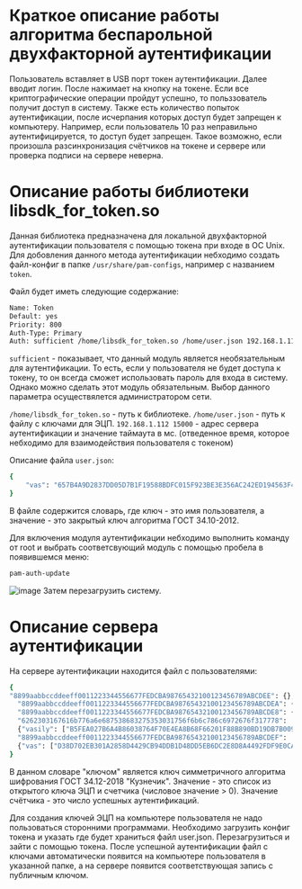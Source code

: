 # Краткое описание работы алгоритма беспарольной двухфакторной аутентификации 
Пользователь вставляет в USB порт токен аутентификации. Далее вводит логин. После нажимает на кнопку на токене. Если все криптографические операции пройдут успешно, то польззователь получит доступ в систему. Также есть количество попыток аутентификации, после исчерпания которых доступ будет запрещен к компьютеру. Например, если пользователь 10 раз неправильно аутентифицируется, то доступ будет запрещен. Такое возможно, если произошла разсинхронизация счётчиков на токене и сервере или проверка подписи на сервере неверна.  

# Описание работы библиотеки libsdk_for_token.so 
Данная библиотека предназначена для локальной двухфакторной аутентификации пользователя с помощью токена при входе в ОС Unix.
Для добовления данного метода аутентификации небходимо создать файл-конфиг в папке `/usr/share/pam-configs`, например с названием `token`.


Файл будет иметь следующие содержание:
```sh
Name: Token
Default: yes
Priority: 800
Auth-Type: Primary
Auth: sufficient /home/libsdk_for_token.so /home/user.json 192.168.1.112 15000
```
`sufficient` - показывает, что данный модуль является необязательным для аутентификации. То есть, если у пользователя не будет доступа к токену, то он всегда сможет использовать пароль для входа в систему. Однако можно сделать этот модуль обязательным. Выбор данного параметра осуществялется администратором сети. 

`/home/libsdk_for_token.so` - путь к библиотеке. 
`/home/user.json` - путь к файлу с ключами для ЭЦП.
`192.168.1.112 15000` - адрес сервера аутентификации и значение таймаута в мс. (отведенное время, которое небходимо для взаимодействия пользователя с токеном)  

Описание файла `user.json`:
```sh
{
    "vas": "657B4A9D2837DD05D7B1F19588BDFC015F923BE3E356AC242ED194563F47F139"
}
```
В файле содержится словарь, где ключ - это имя пользователя, а значение - это закрытый ключ алгоритма ГОСТ 34.10-2012.

Для включения модуля аутентификации небходимо выполнить команду от root и выбрать соответсвующий модуль с помощью пробела в появившемся меню:
```sh
pam-auth-update
```
![image](https://github.com/vas-vas777/pam_library/assets/22542205/ab40656b-625d-40b7-9af9-c521f6394c13)
Затем перезагрузить систему.

# Описание сервера аутентификации
На сервере аутентификации находится файл с пользователями:
```sh
{
"8899aabbccddeeff0011223344556677FEDCBA98765432100123456789ABCDEE": {},
  "8899aabbccddeeff0011223344556677FEDCBA98765432100123456789ABCDEA": {},
  "8899aabbccddeeff0011223344556677FEDCBA98765432100123456789ABCDE8": {},
  "6262303167616b776a6e687538683275353031756f6b6c786c6972676f317778":
  {"vasily": ["B5FEA027B6A4B86038764F70E4EA8B68F66201F88B890BD19DB7B009E3253E3347DD372F9D05E56ADF5A8C6A484A4BE3D27025067BD5F33A6D8522A67B23208F", 2]},
  "8899aabbccddeeff0011223344556677FEDCBA98765432100123456789ABCDEF":
  {"vas": ["D38D702EB301A2858D4429CB94DDB1D48DD5EB6DC2E8D8A4492FDF9E0CAB393DB83611CE3D2166DF000D3E93D37245669FE839135A5A113E8F37EB6BD999C4ED", 96]}
}
```
В данном словаре "ключом" является ключ симметричного алгоритма шифрования ГОСТ 34.12-2018 "Кузнечик". Значение - это список из открытого ключа ЭЦП и счетчика (числовое значение > 0). Значение счётчика - это число успешных аутентификаций.

Для создания ключей ЭЦП на компьютере пользователя не надо пользоваться сторонними программами. Необходимо загрузить конфиг токена и указать где будет храниться файл user.json. Перезагрузиться и зайти с помощью токена. После успешной аутентификации 
файл с ключами автоматически появится на компьютере пользователя в указанной папке, а на сервере появится соответствующая запись с публичным ключом.   

